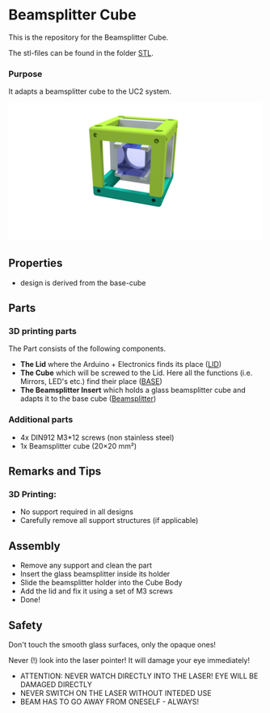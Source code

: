 # Beamsplitter Cube
This is the repository for the Beamsplitter Cube.

The stl-files can be found in the folder [STL](./STL).

### Purpose
It adapts a beamsplitter cube to the UC2 system.

<p align="center">
<img src="./IMAGES/Assembly_Cube_Beamsplitter_v2.png"
width="1000">
</p>


## Properties
* design is derived from the base-cube

## Parts

### 3D printing parts
The Part consists of the following components.

* **The Lid** where the Arduino + Electronics finds its place ([LID](./STL/Assembly_Cube_Beamsplitter_10_Lid_1x1_v2.stl))
* **The Cube** which will be screwed to the Lid. Here all the functions (i.e. Mirrors, LED's etc.) find their place ([BASE](./STL/Assembly_Cube_Beamsplitter_10_Cube_1x1_v2.stl))
* **The Beamsplitter Insert** which holds a glass beamsplitter cube and adapts it to the base cube ([Beamsplitter](./STL/Assembly_Cube_Beamsplitter_20_Cube_Insert_Beamsplitter.stl))

### Additional parts
* 4x DIN912 M3*12 screws (non stainless steel)
* 1x Beamsplitter cube (20×20 mm²)


## Remarks and Tips
### 3D Printing:
* No support required in all designs
* Carefully remove all support structures (if applicable)

## Assembly
* Remove any support and clean the part
* Insert the glass beamsplitter inside its holder
* Slide the beamsplitter holder into the Cube Body
* Add the lid and fix it using a set of M3 screws
* Done!


## Safety
Don't touch the smooth glass surfaces, only the opaque ones!

Never (!) look into the laser pointer! It will damage your eye immediately!

* ATTENTION: NEVER WATCH DIRECTLY INTO THE LASER! EYE WILL BE DAMAGED DIRECTLY
* NEVER SWITCH ON THE LASER WITHOUT INTEDED USE
* BEAM HAS TO GO AWAY FROM ONESELF - ALWAYS!
